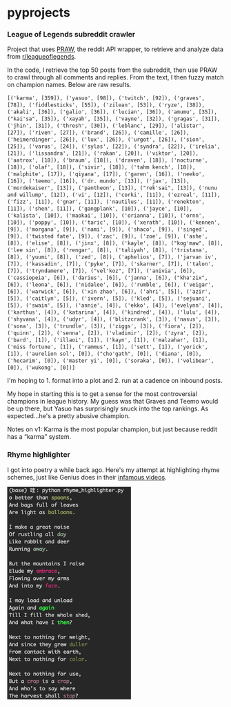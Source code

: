 # pyprojects

### League of Legends subreddit crawler

Project that uses [PRAW](https://praw.readthedocs.io/en/latest/), the reddit API wrapper, to retrieve and analyze data from [r/leagueoflegends](https://www.reddit.com/r/leagueoflegends/).

In the code, I retrieve the top 50 posts from the subreddit, then use PRAW to crawl through all comments and replies. From the text, I then fuzzy match on champion names. Below are raw results.

```
[('karma', [359]), ('yasuo', [98]), ('twitch', [92]), ('graves', [78]), ('fiddlesticks', [55]), ('zilean', [53]), ('ryze', [38]), ('akali', [36]), ('galio', [36]), ('lucian', [36]), ('amumu', [35]), ("kai'sa", [35]), ('xayah', [35]), ('vayne', [32]), ('gragas', [31]), ('jhin', [31]), ('thresh', [30]), ('leblanc', [29]), ('alistar', [27]), ('riven', [27]), ('brand', [26]), ('camille', [26]), ('heimerdinger', [26]), ('lux', [26]), ('urgot', [26]), ('sion', [25]), ('varus', [24]), ('sylas', [22]), ('syndra', [22]), ('irelia', [21]), ('lissandra', [21]), ('rakan', [20]), ('viktor', [20]), ('aatrox', [18]), ('braum', [18]), ('draven', [18]), ('nocturne', [18]), ('olaf', [18]), ('sivir', [18]), ('tahm kench', [18]), ('malphite', [17]), ('qiyana', [17]), ('garen', [16]), ('neeko', [16]), ('teemo', [16]), ('dr. mundo', [13]), ('jax', [13]), ('mordekaiser', [13]), ('pantheon', [13]), ("rek'sai", [13]), ('nunu and willump', [12]), ('vi', [12]), ('corki', [11]), ('ezreal', [11]), ('fizz', [11]), ('gnar', [11]), ('nautilus', [11]), ('renekton', [11]), ('shen', [11]), ('gangplank', [10]), ('jayce', [10]), ('kalista', [10]), ('maokai', [10]), ('orianna', [10]), ('ornn', [10]), ('poppy', [10]), ('taric', [10]), ('xerath', [10]), ('kennen', [9]), ('morgana', [9]), ('nami', [9]), ('shaco', [9]), ('singed', [9]), ('twisted fate', [9]), ('zac', [9]), ('zoe', [9]), ('ashe', [8]), ('elise', [8]), ('jinx', [8]), ('kayle', [8]), ("kog'maw", [8]), ('lee sin', [8]), ('rengar', [8]), ('taliyah', [8]), ('tristana', [8]), ('yuumi', [8]), ('zed', [8]), ('aphelios', [7]), ('jarvan iv', [7]), ('kassadin', [7]), ('pyke', [7]), ('skarner', [7]), ('talon', [7]), ('tryndamere', [7]), ("vel'koz", [7]), ('anivia', [6]), ('cassiopeia', [6]), ('darius', [6]), ('janna', [6]), ("kha'zix", [6]), ('leona', [6]), ('nidalee', [6]), ('rumble', [6]), ('veigar', [6]), ('warwick', [6]), ('xin zhao', [6]), ('ahri', [5]), ('azir', [5]), ('caitlyn', [5]), ('ivern', [5]), ('kled', [5]), ('sejuani', [5]), ('swain', [5]), ('annie', [4]), ('ekko', [4]), ('evelynn', [4]), ('karthus', [4]), ('katarina', [4]), ('kindred', [4]), ('lulu', [4]), ('shyvana', [4]), ('udyr', [4]), ('blitzcrank', [3]), ('nasus', [3]), ('sona', [3]), ('trundle', [3]), ('ziggs', [3]), ('fiora', [2]), ('quinn', [2]), ('senna', [2]), ('vladimir', [2]), ('zyra', [2]), ('bard', [1]), ('illaoi', [1]), ('kayn', [1]), ('malzahar', [1]), ('miss fortune', [1]), ('rammus', [1]), ('sett', [1]), ('yorick', [1]), ('aurelion sol', [0]), ("cho'gath", [0]), ('diana', [0]), ('hecarim', [0]), ('master yi', [0]), ('soraka', [0]), ('volibear', [0]), ('wukong', [0])]
```

I'm hoping to 1. format into a plot and 2. run at a cadence on inbound posts.

My hope in starting this is to get a sense for the most controversial champions in league history. My guess was that Graves and Teemo would be up there, but Yasuo has surprisingly snuck into the top rankings. As expected...he's a pretty abusive champion.

Notes on v1: Karma is the most popular champion, but just because reddit has a “karma” system.


### Rhyme highlighter

I got into poetry a while back ago. Here's my attempt at highlighting rhyme schemes, just like Genius does in their [infamous videos](https://www.youtube.com/watch?v=UlCr1Or0He8).

![Highlighted words](https://github.com/svvchen/pyprojects/blob/master/rhyme_scheme_highlighter/Screen%20Shot%202020-05-03%20at%209.20.33%20AM.png)
